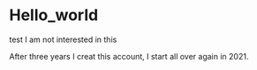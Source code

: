 # Hello_world
test
I am not interested in this

After three years I creat this account, I start all over again in 2021.
